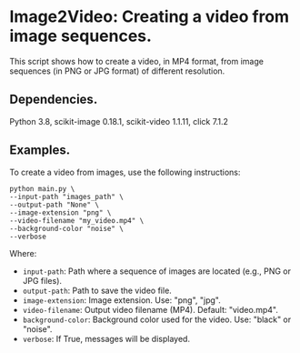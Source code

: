 # Image2Video: Creating a video from image sequences.

This script shows how to create a video, in MP4 format, from image sequences (in PNG or JPG format)
of different resolution.

## Dependencies.

Python 3.8, scikit-image 0.18.1, scikit-video 1.1.11, click 7.1.2

## Examples.

To create a video from images, use the following instructions:

```
python main.py \
--input-path "images_path" \
--output-path "None" \
--image-extension "png" \
--video-filename "my_video.mp4" \
--background-color "noise" \
--verbose
```

Where:

- `input-path`: Path where a sequence of images are located (e.g., PNG or JPG files).
- `output-path`: Path to save the video file.
- `image-extension`: Image extension. Use: "png", "jpg".
- `video-filename`: Output video filename (MP4). Default: "video.mp4".
- `background-color`: Background color used for the video. Use: "black" or "noise".
- `verbose`: If True, messages will be displayed.
